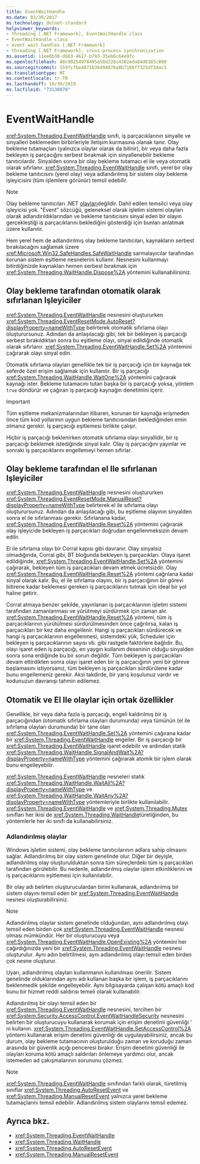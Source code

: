 ```yaml
---
title: EventWaitHandle
ms.date: 03/30/2017
ms.technology: dotnet-standard
helpviewer_keywords:
- threading [.NET Framework], EventWaitHandle class
- EventWaitHandle class
- event wait handles [.NET Framework]
- threading [.NET Framework], cross-process synchronization
ms.assetid: 11ee0b38-d663-4617-b793-35eb6c64e9fc
ms.openlocfilehash: 80c90254978495a58d228c4302eda84d6165c800
ms.sourcegitcommit: 559fcfbe4871636494870a8b716bf7325df34ac5
ms.translationtype: MT
ms.contentlocale: tr-TR
ms.lasthandoff: 10/30/2019
ms.locfileid: "73138070"
---
```

# <a name="eventwaithandle"></a>EventWaitHandle
<xref:System.Threading.EventWaitHandle> sınıfı, iş parçacıklarının sinyalle ve sinyalleri beklemeden birbirleriyle iletişim kurmasına olanak tanır. Olay bekleme tutamaçları (yalnızca olaylar olarak da bilinir), bir veya daha fazla bekleyen iş parçacığını serbest bırakmak için sinyallenebilir bekleme tanıtıcılardır. Sinyalden sonra bir olay bekleme tutamacı el ile veya otomatik olarak sıfırlanır. <xref:System.Threading.EventWaitHandle> sınıfı, yerel bir olay bekleme tanıtıcısını (yerel olay) veya adlandırılmış bir sistem olay bekleme işleyicisini (tüm işlemlere görünür) temsil edebilir.  
  
> [!NOTE]
> Olay bekleme tanıtıcıları .NET [olayları](../events/index.md)değildir. Dahil edilen temsilci veya olay işleyicisi yok. "Event" sözcüğü, geleneksel olarak işletim sistemi olayları olarak adlandırıldıklarından ve bekleme tanıtıcısını sinyal eden bir olayın gerçekleştiği iş parçacıklarını beklediğini gösterdiği için bunları anlatmak üzere kullanılır.  
  
 Hem yerel hem de adlandırılmış olay bekleme tanıtıcıları, kaynakların serbest bırakılacağını sağlamak üzere <xref:Microsoft.Win32.SafeHandles.SafeWaitHandle> sarmalayıcılar tarafından korunan sistem eşitleme nesnelerini kullanır. Nesnesini kullanmayı bitirdiğinizde kaynakları hemen serbest bırakmak için <xref:System.Threading.WaitHandle.Dispose%2A> yöntemini kullanabilirsiniz.  
  
## <a name="event-wait-handles-that-reset-automatically"></a>Olay bekleme tarafından otomatik olarak sıfırlanan Işleyiciler  
 <xref:System.Threading.EventWaitHandle> nesnesini oluştururken <xref:System.Threading.EventResetMode.AutoReset?displayProperty=nameWithType> belirterek otomatik sıfırlama olayı oluşturursunuz. Adından da anlaşılacağı gibi, tek bir bekleyen iş parçacığı serbest bırakıldıktan sonra bu eşitleme olayı, sinyal edildiğinde otomatik olarak sıfırlanır. <xref:System.Threading.EventWaitHandle.Set%2A> yöntemini çağırarak olayı sinyal edin.  
  
 Otomatik sıfırlama olayları genellikle tek bir iş parçacığı için bir kaynağa tek seferde özel erişim sağlamak için kullanılır. Bir iş parçacığı <xref:System.Threading.WaitHandle.WaitOne%2A> yöntemini çağırarak kaynağı ister. Bekleme tutamacını tutan başka bir iş parçacığı yoksa, yöntem `true` döndürür ve çağıran iş parçacığı kaynağın denetimini içerir.  
  
> [!IMPORTANT]
> Tüm eşitleme mekanizmalarından itibaren, korunan bir kaynağa erişmeden önce tüm kod yollarının uygun bekleme tanıtıcısından beklediğinden emin olmanız gerekir. İş parçacığı eşitlemesi birlikte çalışır.  
  
 Hiçbir iş parçacığı beklenirken otomatik sıfırlama olayı sinyallidir, bir iş parçacığı beklemek istediğinde sinyal kalır. Olay iş parçacığını yayınlar ve sonraki iş parçacıklarını engellemeyi hemen sıfırlar.  
  
## <a name="event-wait-handles-that-reset-manually"></a>Olay bekleme tarafından el Ile sıfırlanan Işleyiciler  
 <xref:System.Threading.EventWaitHandle> nesnesini oluştururken <xref:System.Threading.EventResetMode.ManualReset?displayProperty=nameWithType> belirterek el ile sıfırlama olayı oluşturursunuz. Adından da anlaşılacağı gibi, bu eşitleme olayının sinyalden sonra el ile sıfırlanması gerekir. Sıfırlanana kadar, <xref:System.Threading.EventWaitHandle.Reset%2A> yöntemini çağırarak olay işleyicide bekleyen iş parçacıkları doğrudan engellenmeksizin devam edilir.  
  
 El ile sıfırlama olayı bir Corral kapısı gibi davranır. Olay sinyalsiz olmadığında, Corral gibi, BT bloğunda bekleyen iş parçacıkları. Olaya işaret edildiğinde, <xref:System.Threading.EventWaitHandle.Set%2A> yöntemini çağırarak, bekleyen tüm iş parçacıkları devam etmek ücretsizdir. Olay <xref:System.Threading.EventWaitHandle.Reset%2A> yöntemi çağrılana kadar sinyal olarak kalır. Bu, el ile sıfırlama olayını, bir iş parçacığının bir görevi bitirene kadar beklemesi gereken iş parçacıklarını tutmak için ideal bir yol haline getirir.  
  
 Corral atmaya benzer şekilde, yayınlanan iş parçacıklarının işletim sistemi tarafından zamanlanması ve yürütmeyi sürdürmek için zaman alır. <xref:System.Threading.EventWaitHandle.Reset%2A> yöntemi, tüm iş parçacıklarının yürütülmesi sürdürülmesinden önce çağrılırsa, kalan iş parçacıkları bir kez daha engellenir. Hangi iş parçacıkları sürdürecek ve hangi iş parçacıklarının engellenmesi, sistemdeki yük, Scheduler için bekleyen iş parçacıklarının sayısı vb. gibi rastgele faktörlere bağlıdır. Bu, olayı işaret eden iş parçacığı, en yaygın kullanım deseninin olduğu sinyalden sonra sona erdiğinde bu bir sorun değildir. Tüm bekleyen iş parçacıkları devam ettirdikten sonra olayı işaret eden bir iş parçacığının yeni bir göreve başlamasını istiyorsanız, tüm bekleyen iş parçacıkları sürdürülene kadar bunu engellemeniz gerekir. Aksi takdirde, bir yarış koşulunuz vardır ve kodunuzun davranışı tahmin edilemez.  
  
## <a name="features-common-to-automatic-and-manual-events"></a>Otomatik ve El Ile olaylar için ortak özellikler  
 Genellikle, bir veya daha fazla iş parçacığı, engeli kaldırılmış bir iş parçacığından (otomatik sıfırlama olayları durumunda) veya tümünün (el ile sıfırlama olayları durumunda) bir tane olan <xref:System.Threading.EventWaitHandle.Set%2A> yöntemini çağırana kadar bir <xref:System.Threading.EventWaitHandle> engeller. Bir iş parçacığı bir <xref:System.Threading.EventWaitHandle> işaret edebilir ve ardından statik <xref:System.Threading.WaitHandle.SignalAndWait%2A?displayProperty=nameWithType> yöntemini çağırarak atomik bir işlem olarak bunu engelleyebilir.  
  
 <xref:System.Threading.EventWaitHandle> nesneleri statik <xref:System.Threading.WaitHandle.WaitAll%2A?displayProperty=nameWithType> ve <xref:System.Threading.WaitHandle.WaitAny%2A?displayProperty=nameWithType> yöntemleriyle birlikte kullanılabilir. <xref:System.Threading.EventWaitHandle> ve <xref:System.Threading.Mutex> sınıfları her ikisi de <xref:System.Threading.WaitHandle>türetiğinden, bu yöntemlerle her iki sınıfı da kullanabilirsiniz.  
  
### <a name="named-events"></a>Adlandırılmış olaylar  
 Windows işletim sistemi, olay bekleme tanıtıcılarının adlara sahip olmasını sağlar. Adlandırılmış bir olay sistem genelinde olur. Diğer bir deyişle, adlandırılmış olay oluşturulduktan sonra tüm süreçlerdeki tüm iş parçacıkları tarafından görülebilir. Bu nedenle, adlandırılmış olaylar işlem etkinliklerini ve iş parçacıklarını eşitlemesi için kullanılabilir.  
  
 Bir olay adı belirten oluşturuculardan birini kullanarak, adlandırılmış bir sistem olayını temsil eden bir <xref:System.Threading.EventWaitHandle> nesnesi oluşturabilirsiniz.  
  
> [!NOTE]
> Adlandırılmış olaylar sistem genelinde olduğundan, aynı adlandırılmış olayı temsil eden birden çok <xref:System.Threading.EventWaitHandle> nesnesi olması mümkündür. Her bir oluşturucuyu veya <xref:System.Threading.EventWaitHandle.OpenExisting%2A> yöntemini her çağırdığınızda yeni bir <xref:System.Threading.EventWaitHandle> nesnesi oluşturulur. Aynı adın belirtilmesi, aynı adlandırılmış olayı temsil eden birden çok nesne oluşturur.  
  
 Uyarı, adlandırılmış olayları kullanmanın kullanılması önerilir. Sistem genelinde olduklarından aynı adı kullanan başka bir işlem, iş parçacıklarını beklenmedik şekilde engelleyebilir. Aynı bilgisayarda çalışan kötü amaçlı kod bunu bir hizmet reddi saldırısı temeli olarak kullanabilir.  
  
 Adlandırılmış bir olayı temsil eden bir <xref:System.Threading.EventWaitHandle> nesnesini, tercihen bir <xref:System.Security.AccessControl.EventWaitHandleSecurity> nesnesini belirten bir oluşturucuyu kullanarak korumak için erişim denetimi güvenliği ' ni kullanın. <xref:System.Threading.EventWaitHandle.SetAccessControl%2A> yöntemi kullanarak erişim denetimi güvenliği de uygulayabilirsiniz, ancak bu durum, olay bekleme tutamacının oluşturulduğu zaman ve koruduğu zaman arasında bir güvenlik açığı penceresi bırakır. Erişim denetimi güvenliği ile olayları koruma kötü amaçlı saldırıları önlemeye yardımcı olur, ancak istemeden ad çakışmalarının sorununu çözmez.  
  
> [!NOTE]
> <xref:System.Threading.EventWaitHandle> sınıfından farklı olarak, türetilmiş sınıflar <xref:System.Threading.AutoResetEvent> ve <xref:System.Threading.ManualResetEvent> yalnızca yerel bekleme tutamaçlarını temsil edebilir. Adlandırılmış sistem olaylarını temsil edemez.  
  
## <a name="see-also"></a>Ayrıca bkz.

- <xref:System.Threading.EventWaitHandle>
- <xref:System.Threading.WaitHandle>
- <xref:System.Threading.AutoResetEvent>
- <xref:System.Threading.ManualResetEvent>
